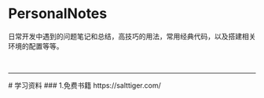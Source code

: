 # PersonalNotes
日常开发中遇到的问题笔记和总结，高技巧的用法，常用经典代码，以及搭建相关环境的配置等等。

<br>
<hr>
# 学习资料
### 1.免费书籍
https://salttiger.com/
